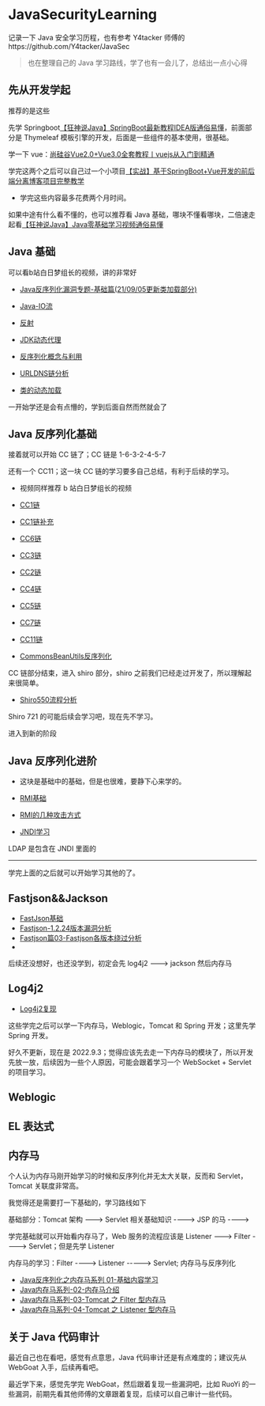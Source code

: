 # JavaSecurityLearning
记录一下 Java 安全学习历程，也有参考 Y4tacker 师傅的https://github.com/Y4tacker/JavaSec

> 也在整理自己的 Java 学习路线，学了也有一会儿了，总结出一点小心得

## 先从开发学起

推荐的是这些

先学 Springboot[【狂神说Java】SpringBoot最新教程IDEA版通俗易懂](https://www.bilibili.com/video/BV1PE411i7CV)，前面部分是 Thymeleaf 模板引擎的开发，后面是一些组件的基本使用，很基础。

学一下 vue：[尚硅谷Vue2.0+Vue3.0全套教程丨vuejs从入门到精通](https://www.bilibili.com/video/BV1Zy4y1K7SH?spm_id_from=333.788.top_right_bar_window_custom_collection.content.click)

学完这两个之后可以自己过一个小项目[【实战】基于SpringBoot+Vue开发的前后端分离博客项目完整教学](https://www.bilibili.com/video/BV1PQ4y1P7hZ?vd_source=a4eba559e280bf2f1aec770f740d0645)

- 学完这些内容最多花费两个月时间。

如果中途有什么看不懂的，也可以推荐看 Java 基础，哪块不懂看哪块，二倍速走起看[【狂神说Java】Java零基础学习视频通俗易懂](https://www.bilibili.com/video/BV12J41137hu?spm_id_from=333.337.search-card.all.click)

## Java 基础

可以看b站白日梦组长的视频，讲的非常好

- [Java反序列化漏洞专题-基础篇(21/09/05更新类加载部分)](https://www.bilibili.com/video/BV16h411z7o9?spm_id_from=333.788.top_right_bar_window_custom_collection.content.click)

- [Java-IO流](https://drun1baby.github.io/2022/05/30/Java-IO流/)

- [反射](https://drun1baby.github.io/2022/05/20/Java反序列化基础篇-02-Java反射与URLDNS链分析/)

- [JDK动态代理](https://drun1baby.github.io/2022/06/01/Java反序列化基础篇-04-JDK动态代理/)

- [反序列化概念与利用](https://drun1baby.github.io/2022/05/17/Java反序列化基础篇-01-反序列化概念与利用/)

- [URLDNS链分析](https://drun1baby.github.io/2022/05/20/Java反序列化基础篇-02-Java反射与URLDNS链分析/)

- [类的动态加载](https://drun1baby.github.io/2022/06/03/Java反序列化基础篇-05-类的动态加载/)

一开始学还是会有点懵的，学到后面自然而然就会了



## Java 反序列化基础

接着就可以开始 CC 链了；CC 链是 1-6-3-2-4-5-7

还有一个 CC11；这一块 CC 链的学习要多自己总结，有利于后续的学习。

- 视频同样推荐 b 站白日梦组长的视频

- [CC1链](https://drun1baby.github.io/2022/06/06/Java反序列化Commons-Collections篇01-CC1链/)

- [CC1链补充](https://drun1baby.github.io/2022/06/10/Java反序列化Commons-Collections篇02-CC1链补充/)

- [CC6链](https://drun1baby.github.io/2022/06/11/Java反序列化Commons-Collections篇03-CC6链/)

- [CC3链](https://drun1baby.github.io/2022/06/20/Java反序列化Commons-Collections篇04-CC3链/)

- [CC2链](https://drun1baby.github.io/2022/06/28/Java反序列化Commons-Collections篇05-CC2链/)

- [CC4链](https://drun1baby.github.io/2022/06/28/Java反序列化Commons-Collections篇06-CC4链/)

- [CC5链](https://drun1baby.github.io/2022/06/29/Java反序列化Commons-Collections篇07-CC5链/)

- [CC7链](https://drun1baby.github.io/2022/06/29/Java反序列化Commons-Collections篇08-CC7链/)

- [CC11链](https://drun1baby.github.io/2022/07/11/Java反序列化Commons-Collections篇09-CC11链/)

- [CommonsBeanUtils反序列化](https://drun1baby.github.io/2022/07/12/CommonsBeanUtils反序列化/)

CC 链部分结束，进入 shiro 部分，shiro 之前我们已经走过开发了，所以理解起来很简单。

- [Shiro550流程分析](https://drun1baby.github.io/2022/07/10/Java反序列化Shiro篇01-Shiro550流程分析/)

Shiro 721 的可能后续会学习吧，现在先不学习。



进入到新的阶段

## Java 反序列化进阶

- 这块是基础中的基础，但是也很难，要静下心来学的。

- [RMI基础](https://drun1baby.github.io/2022/07/19/Java反序列化之RMI专题01-RMI基础/)

- [RMI的几种攻击方式](https://drun1baby.github.io/2022/07/23/Java反序列化之RMI专题02-RMI的几种攻击方式/)

- [JNDI学习](https://drun1baby.github.io/2022/07/28/Java反序列化之JNDI学习/)

LDAP 是包含在 JNDI 里面的

***

学完上面的之后就可以开始学习其他的了。



## Fastjson&&Jackson

- [FastJson基础](https://drun1baby.github.io/2022/08/04/Java反序列化Fastjson篇01-Fastjson基础/)
- [Fastjson-1.2.24版本漏洞分析](https://drun1baby.github.io/2022/08/06/Java反序列化Fastjson篇02-Fastjson-1-2-24版本漏洞分析/)
- [Fastjson篇03-Fastjson各版本绕过分析](https://drun1baby.github.io/2022/08/08/Java反序列化Fastjson篇03-Fastjson各版本绕过分析/)
- 



后续还没想好，也还没学到，初定会先 log4j2 ---> jackson 然后内存马

## Log4j2

- [Log4j2复现](https://drun1baby.github.io/2022/08/09/Log4j2复现/)



这些学完之后可以学一下内存马，Weblogic，Tomcat 和 Spring 开发；这里先学 Spring 开发。 



好久不更新，现在是 2022.9.3；觉得应该先去走一下内存马的模块了，所以开发先放一放，后续因为一些个人原因，可能会跟着学习一个 WebSocket + Servlet 的项目学习。



## Weblogic



## EL 表达式



## 内存马

个人认为内存马刚开始学习的时候和反序列化并无太大关联，反而和 Servlet，Tomcat 关联度非常高。

我觉得还是需要打一下基础的，学习路线如下

基础部分：Tomcat 架构 ---> Servlet 相关基础知识 ----> JSP 的马 ----> 



学完基础就可以开始看内存马了，Web 服务的流程应该是 Listener ---> Filter ---->  Servlet；但是先学 Listener



内存马的学习：Filter ----> Listener -----> Servlet; 内存马与反序列化



- [Java反序列化之内存马系列 01-基础内容学习](https://drun1baby.github.io/2022/08/19/Java内存马系列-01-基础内容学习/)
- [Java内存马系列-02-内存马介绍](https://drun1baby.github.io/2022/08/21/Java内存马系列-02-内存马介绍/)
- [Java内存马系列-03-Tomcat 之 Filter 型内存马](https://drun1baby.github.io/2022/08/22/Java内存马系列-03-Tomcat-之-Filter-型内存马/)
- [Java内存马系列-04-Tomcat 之 Listener 型内存马](https://drun1baby.github.io/2022/08/27/Java内存马系列-04-Tomcat-之-Listener-型内存马/)



## 关于 Java 代码审计

最近自己也在看吧，感觉有点意思，Java 代码审计还是有点难度的；建议先从 WebGoat 入手，后续再看吧。



最近学下来，感觉先学完 WebGoat，然后跟着复现一些漏洞吧，比如 RuoYi 的一些漏洞，前期先看其他师傅的文章跟着复现，后续可以自己审计一些代码。



